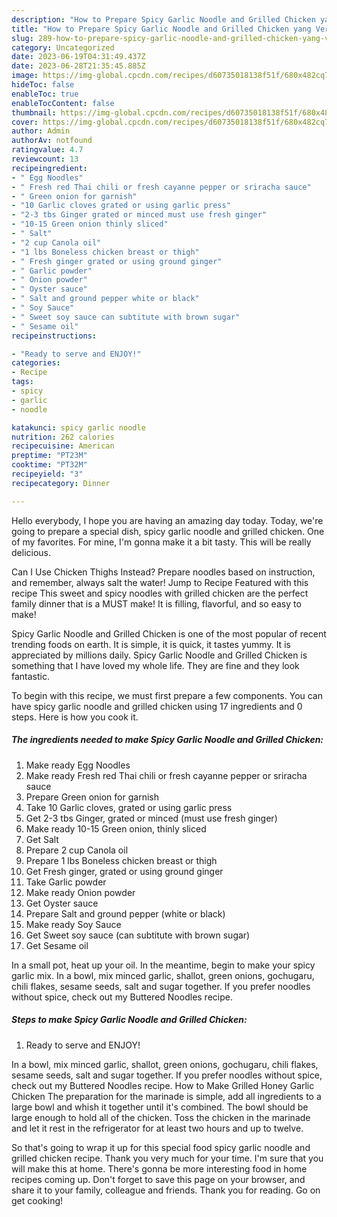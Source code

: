 ```yaml
---
description: "How to Prepare Spicy Garlic Noodle and Grilled Chicken yang Very Delicious"
title: "How to Prepare Spicy Garlic Noodle and Grilled Chicken yang Very Delicious"
slug: 289-how-to-prepare-spicy-garlic-noodle-and-grilled-chicken-yang-very-delicious
category: Uncategorized
date: 2023-06-19T04:31:49.437Z
date: 2023-06-28T21:35:45.885Z
image: https://img-global.cpcdn.com/recipes/d60735018138f51f/680x482cq70/spicy-garlic-noodle-and-grilled-chicken-recipe-main-photo.jpg
hideToc: false
enableToc: true
enableTocContent: false
thumbnail: https://img-global.cpcdn.com/recipes/d60735018138f51f/680x482cq70/spicy-garlic-noodle-and-grilled-chicken-recipe-main-photo.jpg
cover: https://img-global.cpcdn.com/recipes/d60735018138f51f/680x482cq70/spicy-garlic-noodle-and-grilled-chicken-recipe-main-photo.jpg
author: Admin
authorAv: notfound
ratingvalue: 4.7
reviewcount: 13
recipeingredient:
- " Egg Noodles"
- " Fresh red Thai chili or fresh cayanne pepper or sriracha sauce"
- " Green onion for garnish"
- "10 Garlic cloves grated or using garlic press"
- "2-3 tbs Ginger grated or minced must use fresh ginger"
- "10-15 Green onion thinly sliced"
- " Salt"
- "2 cup Canola oil"
- "1 lbs Boneless chicken breast or thigh"
- " Fresh ginger grated or using ground ginger"
- " Garlic powder"
- " Onion powder"
- " Oyster sauce"
- " Salt and ground pepper white or black"
- " Soy Sauce"
- " Sweet soy sauce can subtitute with brown sugar"
- " Sesame oil"
recipeinstructions:

- "Ready to serve and ENJOY!"
categories:
- Recipe
tags:
- spicy
- garlic
- noodle

katakunci: spicy garlic noodle 
nutrition: 262 calories
recipecuisine: American
preptime: "PT23M"
cooktime: "PT32M"
recipeyield: "3"
recipecategory: Dinner

---
```



Hello everybody, I hope you are having an amazing day today. Today, we're going to prepare a special dish, spicy garlic noodle and grilled chicken. One of my favorites. For mine, I'm gonna make it a bit tasty. This will be really delicious.

Can I Use Chicken Thighs Instead? Prepare noodles based on instruction, and remember, always salt the water! Jump to Recipe Featured with this recipe This sweet and spicy noodles with grilled chicken are the perfect family dinner that is a MUST make! It is filling, flavorful, and so easy to make!

Spicy Garlic Noodle and Grilled Chicken is one of the most popular of recent trending foods on earth. It is simple, it is quick, it tastes yummy. It is appreciated by millions daily. Spicy Garlic Noodle and Grilled Chicken is something that I have loved my whole life. They are fine and they look fantastic.


To begin with this recipe, we must first prepare a few components. You can have spicy garlic noodle and grilled chicken using 17 ingredients and 0 steps. Here is how you cook it.

<!--inarticleads1-->

##### The ingredients needed to make Spicy Garlic Noodle and Grilled Chicken:

1. Make ready  Egg Noodles
1. Make ready  Fresh red Thai chili or fresh cayanne pepper or sriracha sauce
1. Prepare  Green onion for garnish
1. Take 10 Garlic cloves, grated or using garlic press
1. Get 2-3 tbs Ginger, grated or minced (must use fresh ginger)
1. Make ready 10-15 Green onion, thinly sliced
1. Get  Salt
1. Prepare 2 cup Canola oil
1. Prepare 1 lbs Boneless chicken breast or thigh
1. Get  Fresh ginger, grated or using ground ginger
1. Take  Garlic powder
1. Make ready  Onion powder
1. Get  Oyster sauce
1. Prepare  Salt and ground pepper (white or black)
1. Make ready  Soy Sauce
1. Get  Sweet soy sauce (can subtitute with brown sugar)
1. Get  Sesame oil


In a small pot, heat up your oil. In the meantime, begin to make your spicy garlic mix. In a bowl, mix minced garlic, shallot, green onions, gochugaru, chili flakes, sesame seeds, salt and sugar together. If you prefer noodles without spice, check out my Buttered Noodles recipe. 

<!--inarticleads2-->

##### Steps to make Spicy Garlic Noodle and Grilled Chicken:


1. Ready to serve and ENJOY!

In a bowl, mix minced garlic, shallot, green onions, gochugaru, chili flakes, sesame seeds, salt and sugar together. If you prefer noodles without spice, check out my Buttered Noodles recipe. How to Make Grilled Honey Garlic Chicken The preparation for the marinade is simple, add all ingredients to a large bowl and whish it together until it&#39;s combined. The bowl should be large enough to hold all of the chicken. Toss the chicken in the marinade and let it rest in the refrigerator for at least two hours and up to twelve. 

So that's going to wrap it up for this special food spicy garlic noodle and grilled chicken recipe. Thank you very much for your time. I'm sure that you will make this at home. There's gonna be more interesting food in home recipes coming up. Don't forget to save this page on your browser, and share it to your family, colleague and friends. Thank you for reading. Go on get cooking!
